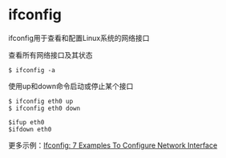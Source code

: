 # ifconfig

ifconfig用于查看和配置Linux系统的网络接口

查看所有网络接口及其状态

```text
$ ifconfig -a
```

使用up和down命令启动或停止某个接口

```text
$ ifconfig eth0 up  
$ ifconfig eth0 down

$ifup eth0
$ifdown eth0
```

更多示例：[Ifconfig: 7 Examples To Configure Network Interface](http://www.thegeekstuff.com/2009/03/ifconfig-7-examples-to-configure-network-interface/)

